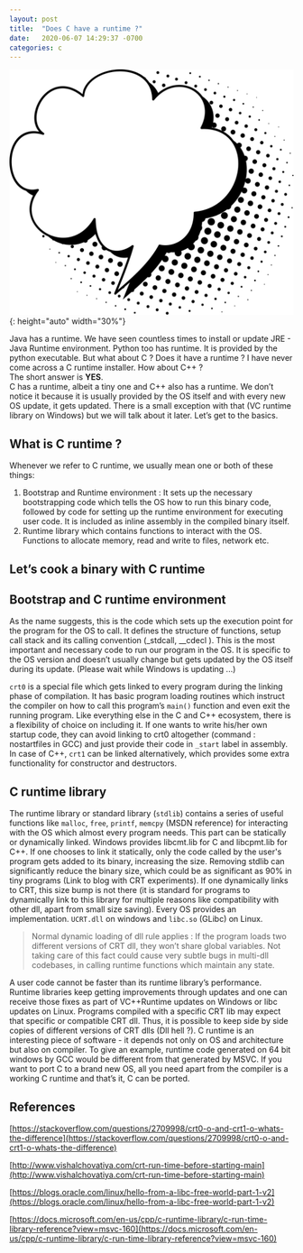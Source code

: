 ```yaml
---
layout: post
title:  "Does C have a runtime ?"
date:   2020-06-07 14:29:37 -0700
categories: c
---
```





![bubble](/public/images/speech_bubble1.png "Image source : https://pixabay.com/illustrations/speech-bubble-thinking-talk-5775045/"){: height="auto" width="30%"}

Java has a runtime. We have seen countless times to install or update JRE - Java Runtime environment. Python too has runtime. It is provided by the python executable. But what about C ? Does it have a runtime ? I have never come across a C runtime installer. How about C++ ?  
The short answer is **YES**.   
C has a runtime, albeit a tiny one and C++ also has a runtime. We don’t notice it because it is usually provided by the OS itself and with every new OS update, it gets updated. There is a small exception with that (VC runtime library on Windows) but we will talk about it later. Let’s get to the basics.

## What is C runtime ? 
Whenever we refer to C runtime, we usually mean one or both of these things:
1. Bootstrap and Runtime environment  : It sets up the necessary bootstrapping code which tells the OS how to run this binary code, followed by code for setting up the runtime environment for executing user code. It is included as inline assembly in the compiled binary itself. 
2. Runtime library which contains functions to interact with the OS. Functions to allocate memory, read and write to files, network etc.

## Let’s cook a binary with C runtime

## Bootstrap and C runtime environment
As the name suggests, this is the code which sets up the execution point for the program for the OS to call. It defines the structure of functions, setup call stack and its calling convention (_stdcall, __cdecl ). This is the most important and necessary code to run our program in the OS.  It is specific to the OS version and doesn’t usually change but gets updated by the OS itself during its update. (Please wait while Windows is updating ...)



`crt0` is a special file which gets linked to every program during the linking phase of compilation. It has basic program loading routines which instruct the compiler on how to call this program’s `main()` function and even exit the running program. Like everything else in the C and C++ ecosystem, there is a flexibility of choice on including it. If one wants to write his/her own startup code, they can avoid linking to crt0 altogether (command : nostartfiles  in GCC) and just provide their code in `_start` label in assembly. 
In case of C++, `crt1` can be linked alternatively,  which provides some extra functionality for constructor and destructors.


## C runtime library
The runtime library or standard library (`stdlib`) contains a series of useful functions like `malloc`, `free`, `printf`, `memcpy` (MSDN reference) for interacting with the OS which almost every program needs. This part can be statically or dynamically linked. Windows provides libcmt.lib for C and libcpmt.lib for C++. 
If one chooses to link it statically, only the code called by the user's program gets added to its binary, increasing the size. Removing stdlib can significantly reduce the binary size, which could be as significant as 90% in tiny programs  (Link to blog with CRT experiments). 
If one dynamically links to CRT, this size bump is not there (it is standard for programs to dynamically link to this library for multiple reasons like compatibility with other dll, apart from small size saving). Every OS provides an implementation. `UCRT.dll` on windows and `libc.so` (GLibc) on Linux. 

>Normal dynamic loading of dll rule applies : If the program loads two different versions of CRT dll, they won’t share global variables. Not taking care of this fact could cause very subtle bugs in multi-dll codebases,  in calling runtime functions which maintain any state.

A user code cannot be faster than its runtime library’s performance.
Runtime libraries keep getting improvements through updates and one can receive those fixes as part of VC++Runtime updates on Windows or libc updates on Linux. Programs compiled with a specific CRT lib may expect that specific or compatible CRT dll. Thus, it is possible to keep side by side copies of different versions of CRT dlls (Dll hell ?).
C runtime is an interesting piece of software - it depends not only on OS and architecture but also on compiler. To give an example, runtime code generated on 64 bit windows by GCC would be different from that generated by MSVC. 
If you want to port C to a brand new OS,  all you need apart from the compiler is a working C runtime and that’s it, C can be ported.

## References
[https://stackoverflow.com/questions/2709998/crt0-o-and-crt1-o-whats-the-difference](https://stackoverflow.com/questions/2709998/crt0-o-and-crt1-o-whats-the-difference)

[http://www.vishalchovatiya.com/crt-run-time-before-starting-main](http://www.vishalchovatiya.com/crt-run-time-before-starting-main)

[https://blogs.oracle.com/linux/hello-from-a-libc-free-world-part-1-v2](https://blogs.oracle.com/linux/hello-from-a-libc-free-world-part-1-v2)

[https://docs.microsoft.com/en-us/cpp/c-runtime-library/c-run-time-library-reference?view=msvc-160](https://docs.microsoft.com/en-us/cpp/c-runtime-library/c-run-time-library-reference?view=msvc-160)

